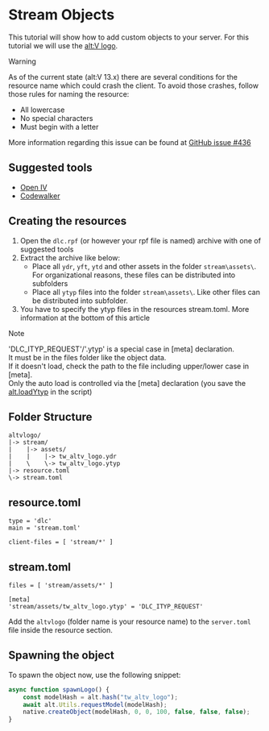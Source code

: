 ﻿# Stream Objects
This tutorial will show how to add custom objects to your server. For this tutorial we will use the [alt:V logo](https://github.com/altmp/altv-example-resources/tree/master/object-addon/stream/assets).

> [!WARNING]
> As of the current state (alt:V 13.x) there are several conditions for the resource name which could crash the client.
> To avoid those crashes, follow those rules for naming the resource:
> 
> - All lowercase
> - No special characters
> - Must begin with a letter
> 
> More information regarding this issue can be found at [GitHub issue #436](https://github.com/altmp/altv-issues/issues/436)

## Suggested tools
* [Open IV](https://openiv.com/)
* [Codewalker](https://www.gta5-mods.com/tools/codewalker-gtav-interactive-3d-map)

## Creating the resources
1. Open the `dlc.rpf` (or however your rpf file is named) archive with one of suggested tools
2. Extract the archive like below:
    * Place all `ydr`, `yft`, `ytd` and other assets in the folder `stream\assets\`. For organizational reasons, these files can be distributed into subfolders  
    * Place all `ytyp` files into the folder `stream\assets\`. Like other files can be distributed into subfolder.
3. You have to specify the ytyp files in the resources stream.toml. More information at the bottom of this article

> [!NOTE]
> 'DLC_ITYP_REQUEST'/'.ytyp' is a special case in [meta] declaration.      
> It must be in the files folder like the object data.            
> If it doesn't load, check the path to the file including upper/lower case in [meta].                     
> Only the auto load is controlled via the [meta] declaration (you save the [alt.loadYtyp](https://docs.altv.mp/js/api/alt-client.html#_altmp_altv_types_alt_client_loadYtyp) in the script)

## **Folder Structure**
```
altvlogo/
|-> stream/
|    |-> assets/
|    |    |-> tw_altv_logo.ydr
|    \    \-> tw_altv_logo.ytyp
|-> resource.toml
\-> stream.toml
```

## **resource.toml**
```
type = 'dlc'
main = 'stream.toml'

client-files = [ 'stream/*' ]
```

## **stream.toml**
```
files = [ 'stream/assets/*' ]

[meta]
'stream/assets/tw_altv_logo.ytyp' = 'DLC_ITYP_REQUEST'
```

Add the `altvlogo` (folder name is your resource name) to the `server.toml` file inside the resource section.

## Spawning the object

To spawn the object now, use the following snippet:

```js
async function spawnLogo() {
    const modelHash = alt.hash("tw_altv_logo");
    await alt.Utils.requestModel(modelHash);
    native.createObject(modelHash, 0, 0, 100, false, false, false);
}
```
